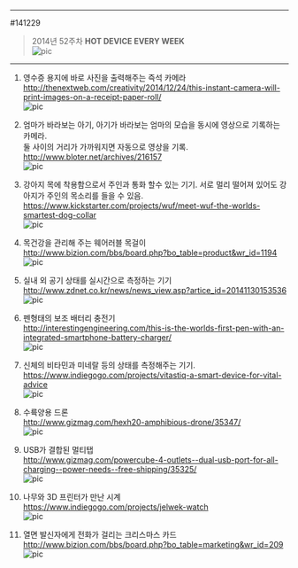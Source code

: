                         
---                          
#141229                 
> 2014년 52주차 **HOT DEVICE EVERY WEEK**                         
![pic](../image/MAIN.png)                         
                            
---                        
  
  
  
1. 영수증 용지에 바로 사진을 출력해주는 즉석 카메라  
http://thenextweb.com/creativity/2014/12/24/this-instant-camera-will-print-images-on-a-receipt-paper-roll/  
![pic](../image/141229/1.jpg)  
  
2. 엄마가 바라보는 아기, 아기가 바라보는 엄마의 모습을 동시에 영상으로 기록하는 카메라.   
둘 사이의 거리가 가까워지면 자동으로 영상을 기록.  
http://www.bloter.net/archives/216157﻿  
![pic](../image/141229/2.jpg)  
  
3. 강아지 목에 착용함으로서 주인과 통화 할수 있는 기기. 서로 멀리 떨어져 있어도 강아지가 주인의 목소리를 들을 수 있음.   
https://www.kickstarter.com/projects/wuf/meet-wuf-the-worlds-smartest-dog-collar  
![pic](../image/141229/3.jpg)  
  
4. 목건강을 관리해 주는 웨어러블 목걸이  
http://www.bizion.com/bbs/board.php?bo_table=product&wr_id=1194  
![pic](../image/141229/4.jpg)  
  
5. 실내 외 공기 상태를 실시간으로 측정하는 기기  
http://www.zdnet.co.kr/news/news_view.asp?artice_id=20141130153536  
![pic](../image/141229/5.jpg)  
  
6. 펜형태의 보조 배터리 충전기  
http://interestingengineering.com/this-is-the-worlds-first-pen-with-an-integrated-smartphone-battery-charger/  
![pic](../image/141229/6.jpg)  
  
7. 신체의 비타민과 미네랄 등의 상태를 측정해주는 기기.  
https://www.indiegogo.com/projects/vitastiq-a-smart-device-for-vital-advice  
![pic](../image/141229/7.png)  
  
8. 수륙양용 드론  
http://www.gizmag.com/hexh20-amphibious-drone/35347/  
![pic](../image/141229/8.jpg)  
  
  
9. USB가 결합된 멀티탭  
http://www.gizmag.com/powercube-4-outlets--dual-usb-port-for-all-charging--power-needs--free-shipping/35325/  
![pic](../image/141229/9.jpg)  
  
10. 나무와 3D 프린터가 만난 시계  
https://www.indiegogo.com/projects/jelwek-watch  
![pic](../image/141229/10.jpg)  
  
  
11. 열면 발신자에게 전화가 걸리는 크리스마스 카드  
http://www.bizion.com/bbs/board.php?bo_table=marketing&wr_id=209  
![pic](../image/141229/11.jpg)  
  
  
  
